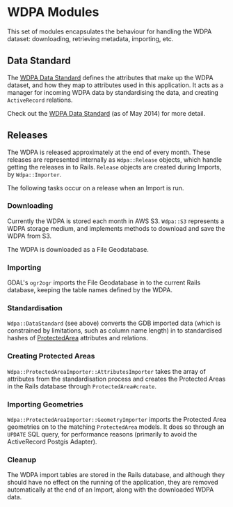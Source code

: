 # WDPA Modules

This set of modules encapsulates the behaviour for handling the WDPA
dataset: downloading, retrieving metadata, importing, etc.

## Data Standard

The [WDPA Data Standard](data_standard.rb) defines the attributes that
make up the WDPA dataset, and how they map to attributes used in this
application. It acts as a manager for incoming WDPA data by
standardising the data, and creating `ActiveRecord` relations.

Check out the [WDPA Data Standard](../../../docs/wdpa_data_standard.pdf)
(as of May 2014) for more detail.

## Releases

The WDPA is released approximately at the end of every month. These
releases are represented internally as `Wdpa::Release` objects, which
handle getting the releases in to Rails. `Release` objects are created
during Imports, by `Wdpa::Importer`.

The following tasks occur on a release when an Import is run.

### Downloading

Currently the WDPA is stored each month in AWS S3. `Wdpa::S3` represents
a WDPA storage medium, and implements methods to download and save the
WDPA from S3.

The WDPA is downloaded as a File Geodatabase.

### Importing

GDAL's `ogr2ogr` imports the File Geodatabase in to the current Rails
database, keeping the table names defined by the WDPA.

### Standardisation

`Wdpa::DataStandard` (see above) converts the GDB imported data (which
is constrained by limitations, such as column name length) in to
standardised hashes of
[ProtectedArea](../../../app/models/protected_area.rb) attributes and
relations.

### Creating Protected Areas

`Wdpa::ProtectedAreaImporter::AttributesImporter` takes the array of
attributes from the standardisation process and creates the
Protected Areas in the Rails database through `ProtectedArea#create`.

### Importing Geometries

`Wdpa::ProtectedAreaImporter::GeometryImporter` imports the Protected
Area geometries on to the matching `ProtectedArea` models. It does so
through an `UPDATE` SQL query, for performance reasons (primarily to
avoid the ActiveRecord Postgis Adapter).

### Cleanup

The WDPA import tables are stored in the Rails database, and although
they should have no effect on the running of the application, they are
removed automatically at the end of an Import, along with the downloaded
WDPA data.
